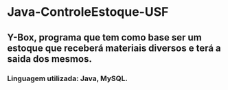 # Java-ControleEstoque-USF
## Y-Box, programa que tem como base ser um estoque que receberá materiais diversos e terá a saida dos mesmos.
### Linguagem utilizada: Java, MySQL.
